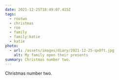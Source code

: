 ```yaml
---
date: 2021-12-25T18:49:07.415Z
tags:
  - rootwo
  - christmas
  - roo
  - family
  - family:katie
  - katie
photo:
  - url: /assets/images/diary/2021-12-25-qx0ft.jpg
    alt: My family open their presents
summary: Christmas number two.
---
```

Christmas number two. 
